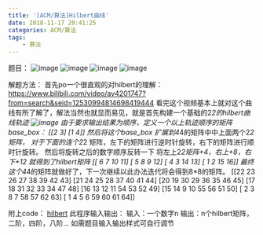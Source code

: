 ```yaml
---
title: '[ACM/算法]Hilbert曲线'
date: 2018-11-17 20:41:25
categories: ACM/算法
tags: 
	- 算法
---
```

题目：
![image](https://user-images.githubusercontent.com/6647857/46865616-bc7fd580-ce50-11e8-9704-e85b531805b2.png)
![image](https://user-images.githubusercontent.com/6647857/46865622-c1448980-ce50-11e8-97ea-050ce5104503.png)
![image](https://user-images.githubusercontent.com/6647857/46865645-d9b4a400-ce50-11e8-9d04-4737ae7fd456.png)
![image](https://user-images.githubusercontent.com/6647857/46865669-e5a06600-ce50-11e8-9c3d-10fa5cf3138f.png)

解题方法：
首先po一个很直观的对hilbert的理解：
https://www.bilibili.com/video/av4201747?from=search&seid=12530994814698419444
看完这个视频基本上就对这个曲线有所了解了，解法当然也就显而易见，就是首先构建一个基础的2*2的hilbert曲线轨迹
![image](https://user-images.githubusercontent.com/6647857/46866276-4c268380-ce53-11e8-8eac-86d0327bdb34.png)
由于要求输出结果为顺序，定义一个以上轨迹顺序的矩阵base_box：
[[2 3]
 [1 4]]
然后将这个base_box 扩展到4*4的矩阵中中上面两个2*2矩阵，
对于下面的连个2*2 矩阵，左下的矩阵进行逆时针旋转，右下的矩阵进行顺时针旋转。
然后将旋转之后的数字顺序反转一下
将左上2*2矩阵+4，右上+8，右下+12
就得到了hilbert矩阵
[[ 6  7 10 11]
 [ 5  8  9 12]
 [ 4  3 14 13]
 [ 1  2 15 16]]
最终这个4*4的矩阵就做好了，下一次继续以此办法迭代将会得到8*8的矩阵。
[[22 23 26 27 38 39 42 43]
 [21 24 25 28 37 40 41 44]
 [20 19 30 29 36 35 46 45]
 [17 18 31 32 33 34 47 48]
 [16 13 12 11 54 53 52 49]
 [15 14  9 10 55 56 51 50]
 [ 2  3  8  7 58 57 62 63]
 [ 1  4  5  6 59 60 61 64]]

附上code：
[hilbert](https://github.com/zkeenly/articles/blob/master/hilbert.py)
此程序输入输出：
输入：一个数字n
输出：n个hilbert矩阵，二阶，四阶，八阶...
如需题目输入输出样式可自行调节
